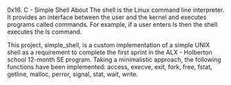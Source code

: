 0x16. C - Simple Shell
About
The shell is the Linux command line interpreter. It provides an interface between the user and the kernel and executes programs called commands. For example, if a user enters ls then the shell executes the ls command.

This project, simple_shell, is a custom implementation of a simple UNIX shell as a requirement to complete the first sprint in the ALX - Holberton school 12-month SE program. Taking a minimalistic approach, the following functions have been implemented: access, execve, exit, fork, free, fstat, getline, malloc, perror, signal, stat, wait, write.
